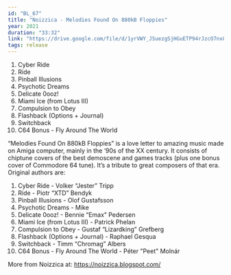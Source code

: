 ```yaml
---
id: "BL_67"
title: "Noizzica - Melodies Found On 880kB Floppies"
year: 2021
duration: "33:32"
link: "https://drive.google.com/file/d/1yrVWY_JSuezgSjHGuETP94rJzcO7nx8X/view?usp=sharing"
tags: release
---
```


01. Cyber Ride
02. Ride
03. Pinball Illusions
04. Psychotic Dreams
05. Delicate 0ooz!
06. Miami Ice (from Lotus III)
07. Compulsion to Obey
08. Flashback (Options + Journal)
09. Switchback
10. C64 Bonus - Fly Around The World

“Melodies Found On 880kB Floppies” is a love letter to amazing music made on Amiga computer, mainly in the ‘90s of the XX century. It consists of chiptune covers of the best demoscene and games tracks (plus one bonus cover of Commodore 64 tune). It’s a tribute to great composers of that era. Original authors are: 

01. Cyber Ride - Volker “Jester” Tripp
02. Ride - Piotr “XTD” Bendyk
03. Pinball Illusions - Olof Gustafsson
04. Psychotic Dreams - Mike
05. Delicate 0ooz! - Bennie “Emax” Pedersen
06. Miami Ice (from Lotus III) - Patrick Phelan
07. Compulsion to Obey - Gustaf “Lizardking” Grefberg
08. Flashback (Options + Journal) - Raphael Gesqua
09. Switchback - Timm “Chromag” Albers
10. C64 Bonus - Fly Around The World - Péter "Peet" Molnár

More from Noizzica at: https://noizzica.blogspot.com/

